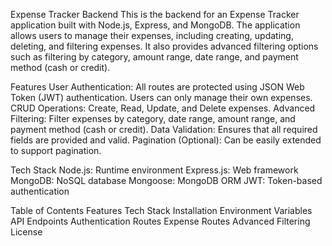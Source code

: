 Expense Tracker Backend
This is the backend for an Expense Tracker application built with Node.js, Express, and MongoDB. The application allows users to manage their expenses, including creating, updating, deleting, and filtering expenses. It also provides advanced filtering options such as filtering by category, amount range, date range, and payment method (cash or credit).


Features
User Authentication: All routes are protected using JSON Web Token (JWT) authentication. Users can only manage their own expenses.
CRUD Operations: Create, Read, Update, and Delete expenses.
Advanced Filtering: Filter expenses by category, date range, amount range, and payment method (cash or credit).
Data Validation: Ensures that all required fields are provided and valid.
Pagination (Optional): Can be easily extended to support pagination.


Tech Stack
Node.js: Runtime environment
Express.js: Web framework
MongoDB: NoSQL database
Mongoose: MongoDB ORM
JWT: Token-based authentication


Table of Contents
Features
Tech Stack
Installation
Environment Variables
API Endpoints
Authentication Routes
Expense Routes
Advanced Filtering
License
